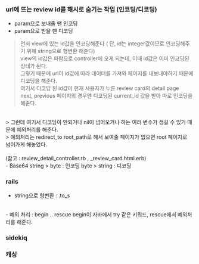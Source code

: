 ### url에 뜨는 review id를 해시로 숨기는 작업 (인코딩/디코딩) 
- param으로 보내줄 땐 인코딩
- param으로 받을 땐 디코딩 
> 먼저 view에 있는 id값을 인코딩해준다 ( 단, id는 integer값이므로 인코딩해주기 위해 string으로 형변환 해준다)<br>
> view의 id값은 파람으로 controller에 오게 되는데, 이때 id값은 이미 인코딩된 상태가 된다. <br>
> 그렇기 때문에 url이 id값에 따라 데이터를 가져와 페이지를 내보내야하기 때문에 디코딩을 해준다. <br>
> 여기서 디코딩 된 id값이 현재 사용자가 누른 review card의 detail page<br>
> next, previous 페이지의 경우엔 디코딩된 current_id 값을 받아 따로 인코딩을 해준다. <br>

<br>
> 그런데 여기서 디코딩이 안되거나 nil이 넘어오거나 하는 여러 변수가 생길 수 있기 때문에 예외처리를 해준다. <br>
> 예외처리는 redirect_to root_path로 해서 보여줄 페이지가 없으면 root 페이지로 넘어가게 해놓았다. <br>
<br>
(참고 : review_detail_controller.rb , _review_card.html.erb)
<br>
- Base64
string > byte : 인코딩 
byte > string : 디코딩 


### rails
- string으로 형변환 : .to_s
<br>
- 예외 처리 : begin .. rescue 
begin이 자바에서 try 같은 키워드, rescue에서 예외처리를 해준다. 

### sidekiq

### 캐싱 
